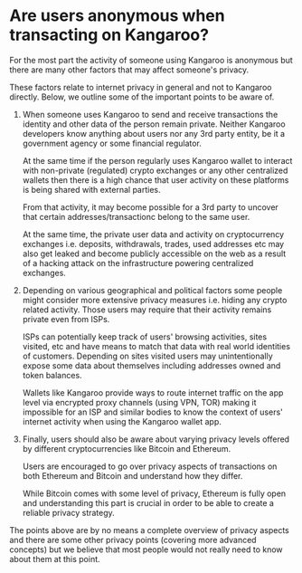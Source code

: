 # Are users anonymous when transacting on Kangaroo?

For the most part the activity of someone using Kangaroo is anonymous but there are many other factors that may affect someone's privacy.

These factors relate to internet privacy in general and not to Kangaroo directly. Below, we outline some of the important points to be aware of.

1. When someone uses Kangaroo to send and receive transactions the identity and other data of the person remain private. Neither Kangaroo developers know anything about users nor any 3rd party entity, be it a government agency or some financial regulator.

   At the same time if the person regularly uses Kangaroo wallet to interact with non-private (regulated) crypto exchanges or any other centralized wallets then there is a high chance that user activity on these platforms is being shared with external parties.

   From that activity, it may become possible for a 3rd party to uncover that certain addresses/transactionс belong to the same user.

   At the same time, the private user data and activity on cryptocurrency exchanges i.e. deposits, withdrawals, trades, used addresses etc may also get leaked and become publicly accessible on the web as a result of a hacking attack on the infrastructure powering centralized exchanges.


2. Depending on various geographical and political factors some people might consider more extensive privacy measures i.e. hiding any crypto related activity. Those users may require that their activity remains private even from ISPs.

   ISPs can potentially keep track of users' browsing activities, sites visited, etc and have means to match that data with real world identities of customers. Depending on sites visited users may unintentionally expose some data about themselves including addresses owned and token balances.

   Wallets like Kangaroo provide ways to route internet traffic on the app level via encrypted proxy channels (using VPN, TOR) making it impossible for an ISP and similar bodies to know the context of users' internet activity when using the Kangaroo wallet app.


3. Finally, users should also be aware about varying privacy levels offered by different cryptocurrencies like Bitcoin and Ethereum.

   Users are encouraged to go over privacy aspects of transactions on both Ethereum and Bitcoin and understand how they differ.
 
   While Bitcoin comes with some level of privacy, Ethereum is fully open and understanding this part is crucial in order to be able to create a reliable privacy strategy.


The points above are by no means a complete overview of privacy aspects and there are some other privacy points (covering more advanced concepts) but we believe that most people would not really need to know about them at this point.

